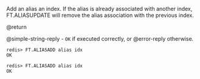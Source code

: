 Add an alias an index. If the alias is already associated with another
index, FT.ALIASUPDATE will remove the alias association with the previous index.

@return

@simple-string-reply - `OK` if executed correctly, or @error-reply otherwise.

```
redis> FT.ALIASADD alias idx
OK
```
```
redis> FT.ALIASADD alias idx
OK
```